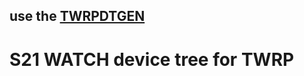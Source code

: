 ## use the [TWRPDTGEN](https://www.github.com/twrpdtgen/twrpdtgen)
# S21 WATCH device tree for TWRP

